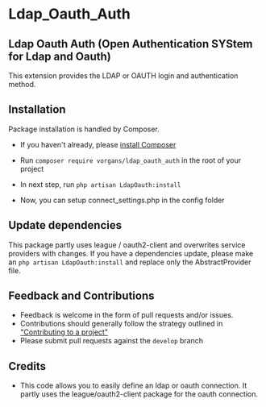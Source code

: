 # Ldap_Oauth_Auth


## Ldap Oauth Auth (Open Authentication SYStem for Ldap and Oauth)
This extension provides the LDAP or OAUTH login and authentication method.


## Installation

Package installation is handled by Composer.

* If you haven't already, please [install Composer](http://getcomposer.org/doc/00-intro.md#installation-nix)

* Run `composer require vorgans/ldap_oauth_auth` in the root of your project

* In next step, run `php artisan LdapOauth:install`

* Now, you can setup connect_settings.php in the config folder

## Update dependencies

This package partly uses league / oauth2-client and overwrites service providers with changes. If you have a dependencies update, please make an `php artisan LdapOauth:install` and replace only the AbstractProvider file.

## Feedback and Contributions

* Feedback is welcome in the form of pull requests and/or issues.
* Contributions should generally follow the strategy outlined in ["Contributing
  to a project"](https://help.github.com/articles/fork-a-repo#contributing-to-a-project)
* Please submit pull requests against the `develop` branch

## Credits

* This code allows you to easily define an ldap or oauth connection. It partly uses the league/oauth2-client package for the oauth connection.

